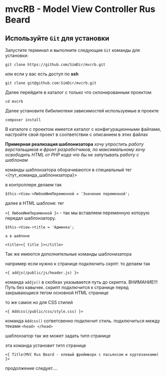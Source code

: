 # mvcRB - Model View Controller **Rus Beard**

## Используйте `Git` для установки

Запустите терминал и выполните следующие `Git` команды для установки:
```
git clone https://github.com/SimDir/mvcrb.git
```
или если у вас есть доступ по **ssh**
```
git clone git@github.com:SimDir/mvcrb.git
```
Далее перейдите в каталог с только что склонированным проектом
```
cd mvcrb
```
Далее установите бибилиотеки зависимостей используемые в проекте
```
composer install
```


В каталоге с проектом имеется каталог с конфигурационными файлами, настройте свой проект в соответствии с описанием в этих файлах

**Примерная реализация шаблонизатора**
*хочу упростить работу верстальщиков и фронт разработчиков, по максимальному хочу освободить HTML от PHP кода что бы не запутывать работу с шаблонам*

команды шаблонзатора оборачиваются в специальный тег <{тут_команда_шаблонизатора}> 


в контроллере делаем так 

`$this->View->ЛюбоеИмяПеременной = 'Значение переменной';`

далее в HTML шаблоне:
тег 

`<{ ЛюбоеИмяПеременной }>` - так мы вставляем переменную которую передал шаблонзатору.

```
$this->View->title = 'Админка';

а в шаблоне

<title><{ title }></title>
```

Так же имеются дополнительные команды шаблонизатора

например если нужно к странице подключить скрпт:
то делаем так 
```
<{ addjs(/public/js/header.js) }>
```
команда `addjs()` в скобках указывается путь до скрипта. ВНИМАНИЕ!!! Путь без кавычек. скрипт подключится к странице перед закрывающмся тегом </body> основной HTML странице


то же самое но для CSS стилей
```
<{ Addcss(/public/css/style.css) }>
```
команда `Addcss()` сответсвенно подключит стиль. подключиться между теками `<head> </head>`

шаблонзатор так же может задать титл странице

эта команда установит титл странице 
```
<{ Title(MVC Rus Beard - клевый фреймворк с пасьянсом и куртизанками) }>
```

продолжение следует....